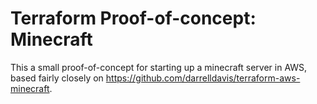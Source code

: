 # Terraform Proof-of-concept: Minecraft

This a small proof-of-concept for starting up a minecraft server in AWS, based fairly closely on https://github.com/darrelldavis/terraform-aws-minecraft.

